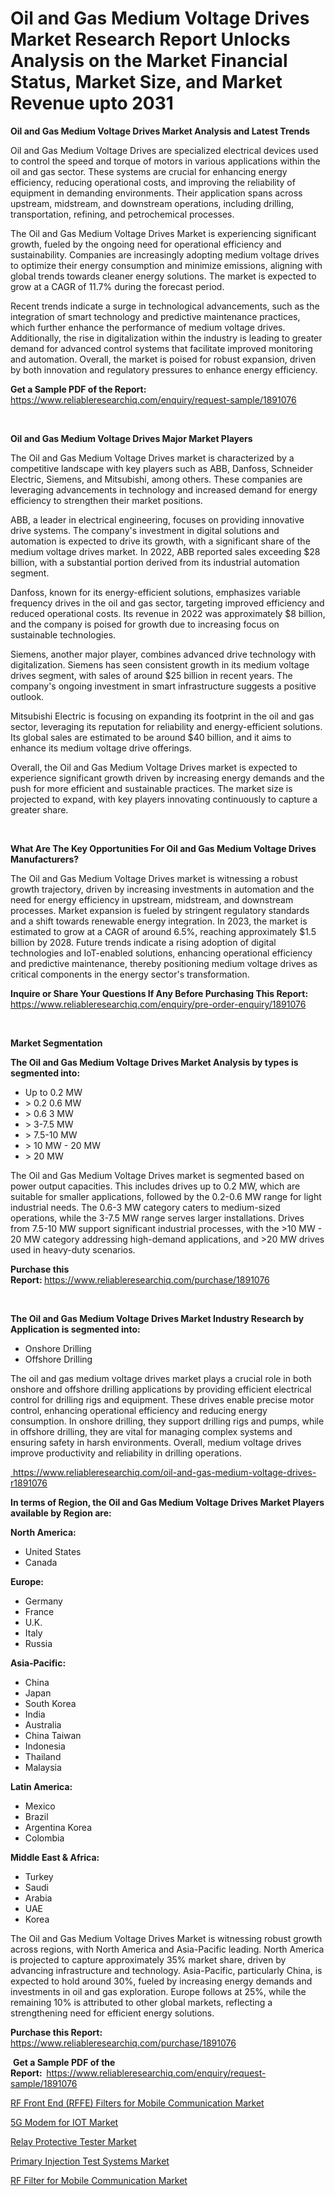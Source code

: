 <p><h1>Oil and Gas Medium Voltage Drives Market Research Report Unlocks Analysis on the Market Financial Status, Market Size, and Market Revenue upto 2031</h1></p><p><strong>Oil and Gas Medium Voltage Drives Market Analysis and Latest Trends</strong></p>
<p><p>Oil and Gas Medium Voltage Drives are specialized electrical devices used to control the speed and torque of motors in various applications within the oil and gas sector. These systems are crucial for enhancing energy efficiency, reducing operational costs, and improving the reliability of equipment in demanding environments. Their application spans across upstream, midstream, and downstream operations, including drilling, transportation, refining, and petrochemical processes.</p><p>The Oil and Gas Medium Voltage Drives Market is experiencing significant growth, fueled by the ongoing need for operational efficiency and sustainability. Companies are increasingly adopting medium voltage drives to optimize their energy consumption and minimize emissions, aligning with global trends towards cleaner energy solutions. The market is expected to grow at a CAGR of 11.7% during the forecast period. </p><p>Recent trends indicate a surge in technological advancements, such as the integration of smart technology and predictive maintenance practices, which further enhance the performance of medium voltage drives. Additionally, the rise in digitalization within the industry is leading to greater demand for advanced control systems that facilitate improved monitoring and automation. Overall, the market is poised for robust expansion, driven by both innovation and regulatory pressures to enhance energy efficiency.</p></p>
<p><strong>Get a Sample PDF of the Report:&nbsp;</strong> <a href="https://www.reliableresearchiq.com/enquiry/request-sample/1891076?utm_campaign=1732&utm_medium=2&utm_source=Github&utm_content=ia&utm_term=24102024&utm_id=oil-and-gas-medium-voltage-drives">https://www.reliableresearchiq.com/enquiry/request-sample/1891076</a></p>
<p>&nbsp;</p>
<p><strong>Oil and Gas Medium Voltage Drives Major Market Players</strong></p>
<p><p>The Oil and Gas Medium Voltage Drives market is characterized by a competitive landscape with key players such as ABB, Danfoss, Schneider Electric, Siemens, and Mitsubishi, among others. These companies are leveraging advancements in technology and increased demand for energy efficiency to strengthen their market positions.</p><p>ABB, a leader in electrical engineering, focuses on providing innovative drive systems. The company's investment in digital solutions and automation is expected to drive its growth, with a significant share of the medium voltage drives market. In 2022, ABB reported sales exceeding $28 billion, with a substantial portion derived from its industrial automation segment.</p><p>Danfoss, known for its energy-efficient solutions, emphasizes variable frequency drives in the oil and gas sector, targeting improved efficiency and reduced operational costs. Its revenue in 2022 was approximately $8 billion, and the company is poised for growth due to increasing focus on sustainable technologies.</p><p>Siemens, another major player, combines advanced drive technology with digitalization. Siemens has seen consistent growth in its medium voltage drives segment, with sales of around $25 billion in recent years. The company's ongoing investment in smart infrastructure suggests a positive outlook.</p><p>Mitsubishi Electric is focusing on expanding its footprint in the oil and gas sector, leveraging its reputation for reliability and energy-efficient solutions. Its global sales are estimated to be around $40 billion, and it aims to enhance its medium voltage drive offerings.</p><p>Overall, the Oil and Gas Medium Voltage Drives market is expected to experience significant growth driven by increasing energy demands and the push for more efficient and sustainable practices. The market size is projected to expand, with key players innovating continuously to capture a greater share.</p></p>
<p>&nbsp;</p>
<p><strong>What Are The Key Opportunities For Oil and Gas Medium Voltage Drives Manufacturers?</strong></p>
<p><p>The Oil and Gas Medium Voltage Drives market is witnessing a robust growth trajectory, driven by increasing investments in automation and the need for energy efficiency in upstream, midstream, and downstream processes. Market expansion is fueled by stringent regulatory standards and a shift towards renewable energy integration. In 2023, the market is estimated to grow at a CAGR of around 6.5%, reaching approximately $1.5 billion by 2028. Future trends indicate a rising adoption of digital technologies and IoT-enabled solutions, enhancing operational efficiency and predictive maintenance, thereby positioning medium voltage drives as critical components in the energy sector's transformation.</p></p>
<p><strong>Inquire or Share Your Questions If Any Before Purchasing This Report:</strong> <a href="https://www.reliableresearchiq.com/enquiry/pre-order-enquiry/1891076?utm_campaign=1732&utm_medium=2&utm_source=Github&utm_content=ia&utm_term=24102024&utm_id=oil-and-gas-medium-voltage-drives">https://www.reliableresearchiq.com/enquiry/pre-order-enquiry/1891076</a></p>
<p>&nbsp;</p>
<p><strong>Market Segmentation</strong></p>
<p><strong>The Oil and Gas Medium Voltage Drives Market Analysis by types is segmented into:</strong></p>
<p><ul><li>Up to 0.2 MW</li><li>> 0.2 0.6 MW</li><li>> 0.6 3 MW</li><li>> 3-7.5 MW</li><li>> 7.5-10 MW</li><li>> 10 MW - 20 MW</li><li>> 20 MW</li></ul></p>
<p><p>The Oil and Gas Medium Voltage Drives market is segmented based on power output capacities. This includes drives up to 0.2 MW, which are suitable for smaller applications, followed by the 0.2-0.6 MW range for light industrial needs. The 0.6-3 MW category caters to medium-sized operations, while the 3-7.5 MW range serves larger installations. Drives from 7.5-10 MW support significant industrial processes, with the >10 MW - 20 MW category addressing high-demand applications, and >20 MW drives used in heavy-duty scenarios.</p></p>
<p><strong>Purchase this Report:&nbsp;</strong><a href="https://www.reliableresearchiq.com/purchase/1891076?utm_campaign=1732&utm_medium=2&utm_source=Github&utm_content=ia&utm_term=24102024&utm_id=oil-and-gas-medium-voltage-drives">https://www.reliableresearchiq.com/purchase/1891076</a></p>
<p>&nbsp;</p>
<p><strong>The Oil and Gas Medium Voltage Drives Market Industry Research by Application is segmented into:</strong></p>
<p><ul><li>Onshore Drilling</li><li>Offshore Drilling</li></ul></p>
<p><p>The oil and gas medium voltage drives market plays a crucial role in both onshore and offshore drilling applications by providing efficient electrical control for drilling rigs and equipment. These drives enable precise motor control, enhancing operational efficiency and reducing energy consumption. In onshore drilling, they support drilling rigs and pumps, while in offshore drilling, they are vital for managing complex systems and ensuring safety in harsh environments. Overall, medium voltage drives improve productivity and reliability in drilling operations.</p></p>
<p><a href="https://www.reliableresearchiq.com/oil-and-gas-medium-voltage-drives-r1891076?utm_campaign=1732&utm_medium=2&utm_source=Github&utm_content=ia&utm_term=24102024&utm_id=oil-and-gas-medium-voltage-drives">&nbsp;https://www.reliableresearchiq.com/oil-and-gas-medium-voltage-drives-r1891076</a></p>
<p><strong>In terms of Region, the Oil and Gas Medium Voltage Drives Market Players available by Region are:</strong></p>
<p>
    <p> <strong> North America: </strong>
        <ul>
            <li>United States</li>
            <li>Canada</li>
        </ul>
        </p> 
    <p> <strong> Europe: </strong>
        <ul>
            <li>Germany</li>
            <li>France</li>
            <li>U.K.</li>
            <li>Italy</li>
            <li>Russia</li>
        </ul>
        </p> 
    <p> <strong> Asia-Pacific: </strong>
        <ul>
            <li>China</li>
            <li>Japan</li>
            <li>South Korea</li>
            <li>India</li>
            <li>Australia</li>
            <li>China Taiwan</li>
            <li>Indonesia</li>
            <li>Thailand</li>
            <li>Malaysia</li>
        </ul>
        </p> 
    <p> <strong> Latin America: </strong>
        <ul>
            <li>Mexico</li>
            <li>Brazil</li>
            <li>Argentina Korea</li>
            <li>Colombia</li>
        </ul>
        </p> 
    <p> <strong> Middle East & Africa: </strong>
        <ul>
            <li>Turkey</li>
            <li>Saudi</li>
            <li>Arabia</li>
            <li>UAE</li>
            <li>Korea</li>
        </ul>
    </p>
    </p>
<p><p>The Oil and Gas Medium Voltage Drives Market is witnessing robust growth across regions, with North America and Asia-Pacific leading. North America is projected to capture approximately 35% market share, driven by advancing infrastructure and technology. Asia-Pacific, particularly China, is expected to hold around 30%, fueled by increasing energy demands and investments in oil and gas exploration. Europe follows at 25%, while the remaining 10% is attributed to other global markets, reflecting a strengthening need for efficient energy solutions.</p></p>
<p><strong>Purchase this Report: </strong><a href="https://www.reliableresearchiq.com/purchase/1891076?utm_campaign=1732&utm_medium=2&utm_source=Github&utm_content=ia&utm_term=24102024&utm_id=oil-and-gas-medium-voltage-drives">https://www.reliableresearchiq.com/purchase/1891076</a></p>
<p>&nbsp;<strong>Get a Sample PDF of the Report:&nbsp;&nbsp;</strong><a href="https://www.reliableresearchiq.com/enquiry/request-sample/1891076?utm_campaign=1732&utm_medium=2&utm_source=Github&utm_content=ia&utm_term=24102024&utm_id=oil-and-gas-medium-voltage-drives">https://www.reliableresearchiq.com/enquiry/request-sample/1891076</a></p>
<p><strong></strong></p>
<p><p><a href="https://www.linkedin.com/pulse/rf-front-end-rffe-filters-mobile-communication-market-innovations-3zcoc?utm_campaign=1732&utm_medium=2&utm_source=Github&utm_content=ia&utm_term=24102024&utm_id=oil-and-gas-medium-voltage-drives">RF Front End (RFFE) Filters for Mobile Communication Market</a></p><p><a href="https://www.linkedin.com/pulse/5g-modem-iot-market-trends-detailed-study-its-segmentation-analyzing-7uuec?utm_campaign=1732&utm_medium=2&utm_source=Github&utm_content=ia&utm_term=24102024&utm_id=oil-and-gas-medium-voltage-drives">5G Modem for IOT Market</a></p><p><a href="https://www.linkedin.com/pulse/investment-opportunities-relay-protective-tester-sector-risk-jv5tf?utm_campaign=1732&utm_medium=2&utm_source=Github&utm_content=ia&utm_term=24102024&utm_id=oil-and-gas-medium-voltage-drives">Relay Protective Tester Market</a></p><p><a href="https://www.linkedin.com/pulse/exploring-primary-injection-test-systems-market-strategic-4xyec?utm_campaign=1732&utm_medium=2&utm_source=Github&utm_content=ia&utm_term=24102024&utm_id=oil-and-gas-medium-voltage-drives">Primary Injection Test Systems Market</a></p><p><a href="https://www.linkedin.com/pulse/market-dynamics-future-trends-global-rf-filter-mobile-communication-3ncac?utm_campaign=1732&utm_medium=2&utm_source=Github&utm_content=ia&utm_term=24102024&utm_id=oil-and-gas-medium-voltage-drives">RF Filter for Mobile Communication Market</a></p></p>